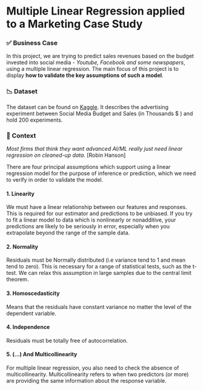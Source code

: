 # Multiple Linear Regression applied to a Marketing Case Study

### ✅ Business Case

In this project, we are trying to predict sales revenues based on the budget invested into social media - _Youtube, Facebook and some newspapers_, using a multiple linear regression. The main focus of this project is to display **how to validate the key assumptions of such a model**. 

### 📉 Dataset

The dataset can be found on [Kaggle](https://www.kaggle.com/fayejavad/marketing-linear-multiple-regression).
It describes the advertising experiment between Social Media Budget and Sales (in Thousands $ ) and hold 200 experiments.


### 📒 Context

_Most firms that think they want advanced AI/ML really just need linear regression on cleaned-up data._ [Robin Hanson]


There are four principal assumptions which support using a linear regression model for the purpose of inference or prediction, which we need to verify in order to validate the model.

#### 1. Linearity
We must have a linear relationship between our features and responses. This is required for our estimator and predictions to be unbiased.
If you try to fit a linear model to data which is nonlinearly or nonadditive, your predictions are likely to be seriously in error, especially when you extrapolate beyond the range of the sample data. 

#### 2. Normality
Residuals must be Normally distributed (i.e variance tend to 1 and mean tend to zero). This is necessary for a range of statistical tests, such as the t-test. We can relax this assumption in large samples due to the central limit theorem.

#### 3. Homoscedasticity
Means that the residuals have constant variance no matter the level of the dependent variable.

#### 4. Independence
Residuals must be totally free of autocorrelation.


#### 5. (...) And Multicollinearity
For multiple linear regression, you also need to check the absence of multicollinearity. Multicollinearity refers to when two predictors (or more) are providing the same information about the response variable. 
